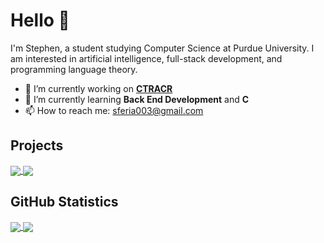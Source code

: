 # Hello 👋


I'm Stephen, a student studying Computer Science at Purdue University. I am interested in artificial intelligence, full-stack development, and programming language theory.


- 🔭 I’m currently working on **[CTRACR](https://github.com/sferia003/ctracr)**
- 🌱 I’m currently learning **Back End Development** and **C**
- 📫 How to reach me: sferia003@gmail.com

## Projects

<a href="https://github.com/sferia003/ctracr">
  <img align="center" src="https://github-readme-stats.vercel.app/api/pin/?username=sferia003&repo=ctracr&theme=dark"/>
</a>
<a href="https://github.com/rfheise/helloWrld-2020">
  <img align="center" src="https://github-readme-stats.vercel.app/api/pin/?username=rfheise&repo=helloWrld-2020&theme=dark"/>
</a>

## GitHub Statistics

<a href="https://github.com/sferia003/sferia003">
  <img align="center" src="https://github-readme-stats.vercel.app/api?username=sferia003&count_private=true&include_all_commits&hide=prs&show_icons=true&theme=dark&custom_title=Statistics"/>
</a>
<a href="https://github.com/sferia003/sferia003">
  <img align="center" src="https://github-readme-stats.vercel.app/api/top-langs/?username=sferia003&layout=compact&theme=dark"/>
</a>
